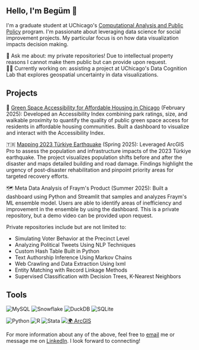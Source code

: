 ## Hello, I'm Begüm 👋 

I'm a graduate student at UChicago's [Computational Analysis and Public Policy](https://capp.uchicago.edu/) program. I'm passionate about leveraging data science for social improvement projects. My particular focus is on how data visualization impacts decision making.  
  
💬 Ask me about: my private repositories! Due to intellectual property reasons I cannot make them public but can provide upon request.   
🧑‍💻 Currently working on: assisting a project at UChicago's Data Cognition Lab that explores geospatial uncertainty in data visualizations. 

## Projects

🌲 [Green Space Accessibility for Affordable Housing in Chicago](https://github.com/begumakkas/Green-Space-Access.git) (February 2025): Developed an Accessibility Index combining park ratings, size, and walkable proximity to quantify the quality of public green space access for residents in affordable housing communities. Built a dashboard to visualize and interact with the Accessibility Index.

🇹🇷 [Mapping 2023 Türkiye Earthquake](https://github.com/begumakkas/Mapping-Turkiye-Earthquake-2023.git) (Spring 2025): Leveraged ArcGIS Pro to assess the population and infrastructure impacts of the 2023 Türkiye earthquake. The project visualizes population shifts before and after the disaster and maps detailed building and road damage. Findings highlight the urgency of post-disaster rehabilitation and pinpoint priority areas for targeted recovery efforts.

🗺️ Meta Data Analysis of Fraym's Product (Summer 2025): Built a dashboard using Python and Streamlit that samples and analyzes Fraym's ML ensemble model. Users are able to identify areas of inefficiency and improvement in the ensemble by using the dashboard. This is a private repository, but a demo video can be provided upon request. 


Private repositories include but are not limited to:  
- Simulating Voter Behavior at the Precinct Level
- Analyzing Political Tweets Using NLP Techniques
- Custom Hash Table Built in Python
- Text Authorship Inference Using Markov Chains
- Web Crawling and Data Extraction Using lxml
- Entity Matching with Record Linkage Methods
- Supervised Classification with Decision Trees, K-Nearest Neighbors


## Tools
<!-- Databases -->
![MySQL](https://img.shields.io/badge/MySQL-4479A1?style=for-the-badge&logo=mysql&logoColor=white)
![Snowflake](https://img.shields.io/badge/Snowflake-56B9EB?style=for-the-badge&logo=snowflake&logoColor=white)
![DuckDB](https://img.shields.io/badge/DuckDB-FFF000?style=for-the-badge&logo=duckdb&logoColor=000000)
![SQLite](https://img.shields.io/badge/SQLite-003B57?style=for-the-badge&logo=sqlite&logoColor=white)

<!-- Programming / Analysis -->
![Python](https://img.shields.io/badge/Python-3776AB?style=for-the-badge&logo=python&logoColor=white)
![R](https://img.shields.io/badge/R-276DC3?style=for-the-badge&logo=r&logoColor=white)
![Stata](https://img.shields.io/badge/Stata-1E90FF?style=for-the-badge&logo=data:image/svg+xml;base64,&logoColor=white)
[![🌍 ArcGIS](https://img.shields.io/badge/🌍%20ArcGIS-0078A8?style=for-the-badge)](https://www.arcgis.com)



For more information about any of the above, feel free to [email](mailto:begumakkas@gmail.com) me or message me on [LinkedIn](https://www.linkedin.com/in/begumak/). I look forward to connecting! 

